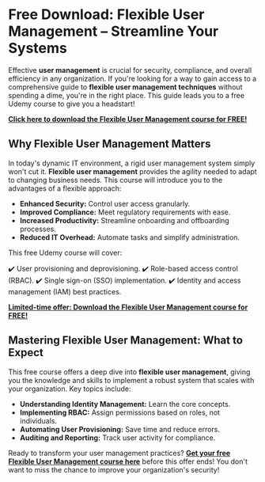 # Free Download: Flexible User Management – Streamline Your Systems

Effective **user management** is crucial for security, compliance, and overall efficiency in any organization. If you're looking for a way to gain access to a comprehensive guide to **flexible user management techniques** without spending a dime, you're in the right place. This guide leads you to a free Udemy course to give you a headstart!

[**Click here to download the Flexible User Management course for FREE!**](https://udemywork.com/flexible-user-management)

## Why Flexible User Management Matters

In today's dynamic IT environment, a rigid user management system simply won't cut it. **Flexible user management** provides the agility needed to adapt to changing business needs. This course will introduce you to the advantages of a flexible approach:

*   **Enhanced Security:** Control user access granularly.
*   **Improved Compliance:** Meet regulatory requirements with ease.
*   **Increased Productivity:** Streamline onboarding and offboarding processes.
*   **Reduced IT Overhead:** Automate tasks and simplify administration.

This free Udemy course will cover:

✔️ User provisioning and deprovisioning.
✔️ Role-based access control (RBAC).
✔️ Single sign-on (SSO) implementation.
✔️ Identity and access management (IAM) best practices.

[**Limited-time offer: Download the Flexible User Management course for FREE!**](https://udemywork.com/flexible-user-management)

## Mastering Flexible User Management: What to Expect

This free course offers a deep dive into **flexible user management**, giving you the knowledge and skills to implement a robust system that scales with your organization. Key topics include:

*   **Understanding Identity Management:** Learn the core concepts.
*   **Implementing RBAC:** Assign permissions based on roles, not individuals.
*   **Automating User Provisioning:** Save time and reduce errors.
*   **Auditing and Reporting:** Track user activity for compliance.

Ready to transform your user management practices? **[Get your free Flexible User Management course here](https://udemywork.com/flexible-user-management)** before this offer ends! You don't want to miss the chance to improve your organization's security!
